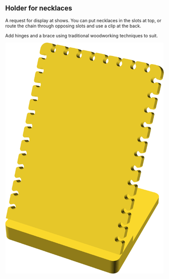 ## Holder for necklaces

A request for display at shows.  You can put necklaces in the slots at top, or
route the chain through opposing slots and use a clip at the back.

Add hinges and a brace using traditional woodworking techniques to suit.

![Demo](necklace_display_demo.png)
